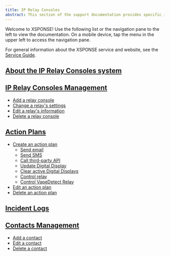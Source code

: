 ```yaml
---
title: IP Relay Consoles
abstract: This section of the support documentation provides specific information about the XSPONSE IP Relay Consoles service and devices.
---
```

Welcome to XSPONSE! Use the following list or the navigation pane to the left to view the documentation. On a mobile device, tap the menu in the upper left to access the navigation pane.

For general information about the XSPONSE service and website, see the [Service Guide](../general-ops/index.html).

## [About the IP Relay Consoles system](about-relay-consoles.md)

## [IP Relay Consoles Management](relay-consoles-management.md)
- [Add a relay console](relay-consoles-management.md#add-a-relay-console)
- [Change a relay's settings](relay-consoles-management.md#change-a-relays-settings)
- [Edit a relay's information](relay-consoles-management.md#edit-a-relays-information)
- [Delete a relay console](relay-consoles-management.md#delete-a-relay-console)

## [Action Plans](../general-ops/action-plans.md)
- [Create an action plan](../general-ops/action-plans.md#create-an-action-plan)
  - [Send email](../general-ops/action-plans.md#send-email)
  - [Send SMS](../general-ops/action-plans.md#send-sms)
  - [Call third-party API](../general-ops/action-plans.md#call-third-party-api)
  - [Update Digital Display](../general-ops/action-plans.md#update-digital-display)
  - [Clear active Digital Displays](../general-ops/action-plans.md#clear-active-digital-displays)
  - [Control relay](../general-ops/action-plans.md#control-relay)
  - [Control VapeDetect Relay](../general-ops/action-plans.md#control-vapedetect-relay)
- [Edit an action plan](../general-ops/action-plans.md#edit-an-action-plan)
- [Delete an action plan](../general-ops/action-plans.md#delete-an-action-plan)

## [Incident Logs](../general-ops/incident-logs.md)

## [Contacts Management](../general-ops/contacts-management.md)
- [Add a contact](../general-ops/contacts-management.md#add-a-contact)
- [Edit a contact](../general-ops/contacts-management.md#edit-a-contact)
- [Delete a contact](../general-ops/contacts-management.md#delete-a-contact)

